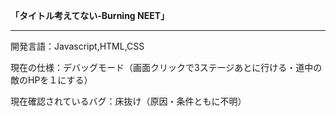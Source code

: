 <b color="#000050">「タイトル考えてない-Burning NEET」</b>
<hr>
<p>開発言語：Javascript,HTML,CSS</p>
<p>現在の仕様：デバッグモード（画面クリックで3ステージあとに行ける・道中の敵のHPを１にする）</p>
<p>現在確認されているバグ：床抜け（原因・条件ともに不明）</p>
